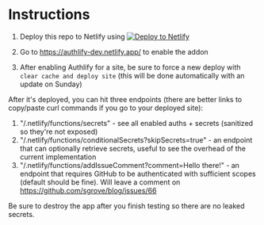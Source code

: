 # Instructions
1. Deploy this repo to Netlify using 
[![Deploy to Netlify](https://www.netlify.com/img/deploy/button.svg)](https://app.netlify.com/start/deploy?repository=https://github.com/sgrove/secrets-test)

2. Go to https://authlify-dev.netlify.app/ to enable the addon

3. After enabling Authlify for a site, be sure to force a new deploy with `clear cache and deploy site` (this will be done automatically with an update on Sunday)

After it's deployed, you can hit three endpoints (there are better links to copy/paste curl commands if you go to your deployed site):

1. "/.netlify/functions/secrets" - see all enabled auths + secrets (sanitized so they're not exposed)
1. "/.netlify/functions/conditionalSecrets?skipSecrets=true" - an endpoint that can optionally retrieve secrets, useful to see the overhead of the current implementation
1. "/.netlify/functions/addIssueComment?comment=Hello there!" - an endpoint that requires GitHub to be authenticated with sufficient scopes (default should be fine). Will leave a comment on https://github.com/sgrove/blog/issues/66

Be sure to destroy the app after you finish testing so there are no leaked secrets.
